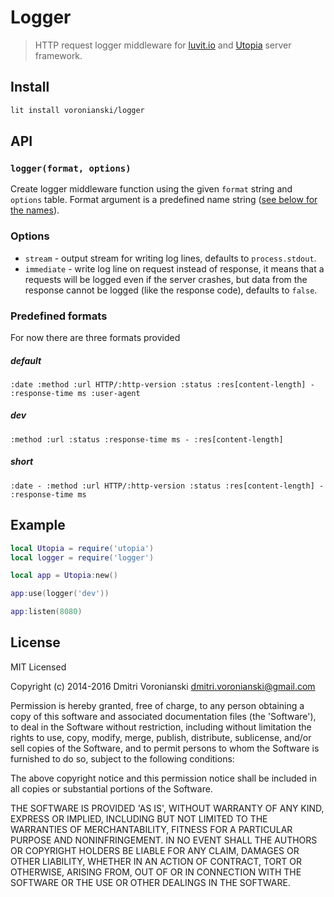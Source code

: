# Logger

> HTTP request logger middleware for [luvit.io](http://luvit.io) and [Utopia](https://github.com/luvitrocks/luvit-utopia) server framework.

## Install

```bash
lit install voronianski/logger
```

## API

### ``logger(format, options)``

Create logger middleware function using the given ``format`` string and ``options`` table. Format argument is a predefined name string ([see below for the names](https://github.com/luvitrocks/luvit-logger#predefined-formats)).

### Options

- ``stream`` - output stream for writing log lines, defaults to ``process.stdout``.
- ``immediate`` - write log line on request instead of response, it means that a requests will be logged even if the server crashes, but data from the response cannot be logged (like the response code), defaults to ``false``.

### Predefined formats

For now there are three formats provided

##### default

```
:date :method :url HTTP/:http-version :status :res[content-length] - :response-time ms :user-agent
```

##### dev

```
:method :url :status :response-time ms - :res[content-length]
```

##### short

```
:date - :method :url HTTP/:http-version :status :res[content-length] - :response-time ms
```

## Example

```lua
local Utopia = require('utopia')
local logger = require('logger')

local app = Utopia:new()

app:use(logger('dev'))

app:listen(8080)
```

## License

MIT Licensed

Copyright (c) 2014-2016 Dmitri Voronianski [dmitri.voronianski@gmail.com](mailto:dmitri.voronianski@gmail.com)

Permission is hereby granted, free of charge, to any person obtaining
a copy of this software and associated documentation files (the
'Software'), to deal in the Software without restriction, including
without limitation the rights to use, copy, modify, merge, publish,
distribute, sublicense, and/or sell copies of the Software, and to
permit persons to whom the Software is furnished to do so, subject to
the following conditions:

The above copyright notice and this permission notice shall be
included in all copies or substantial portions of the Software.

THE SOFTWARE IS PROVIDED 'AS IS', WITHOUT WARRANTY OF ANY KIND,
EXPRESS OR IMPLIED, INCLUDING BUT NOT LIMITED TO THE WARRANTIES OF
MERCHANTABILITY, FITNESS FOR A PARTICULAR PURPOSE AND NONINFRINGEMENT.
IN NO EVENT SHALL THE AUTHORS OR COPYRIGHT HOLDERS BE LIABLE FOR ANY
CLAIM, DAMAGES OR OTHER LIABILITY, WHETHER IN AN ACTION OF CONTRACT,
TORT OR OTHERWISE, ARISING FROM, OUT OF OR IN CONNECTION WITH THE
SOFTWARE OR THE USE OR OTHER DEALINGS IN THE SOFTWARE.
